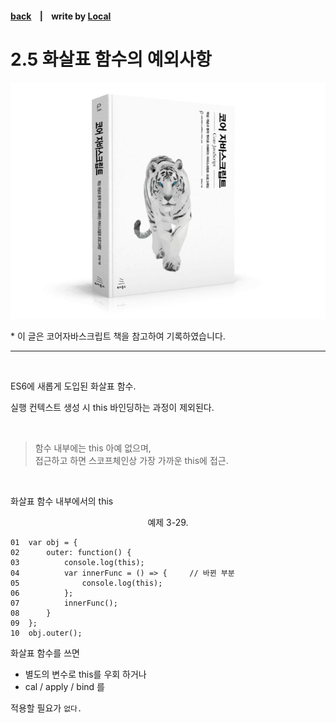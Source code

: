 <p>

#### [back](../../../README.md) &nbsp;&nbsp; | &nbsp;&nbsp; write by [Local](https://github.com/blocallee)

</p>

# 2.5 화살표 함수의 예외사항

<p align="center">
    <img src="../../../image/main.png">
<p> * 이 글은 코어자바스크립트 책을 참고하여 기록하였습니다. </p>
</p>

---

<br>

<p>ES6에 새롭게 도입된 화살표 함수.</p>
<p>실행 컨텍스트 생성 시 this 바인딩하는 과정이 제외된다.</p>

<br>

> 함수 내부에는 this 아예 없으며,<br> 접근하고 하면 스코프체인상 가장 가까운 this에 접근.

<br>

<p>

화살표 함수 내부에서의 this</p>

<p align="center">예제 3-29.</p>

```
01  var obj = {
02      outer: function() {
03          console.log(this);
04          var innerFunc = () => {     // 바뀐 부분
05              console.log(this);
06          };
07          innerFunc();
08      }
09  };
10  obj.outer();
```

<p>화살표 함수를 쓰면 </p>

- 별도의 변수로 this를 우회 하거나
- cal / apply / bind 를

<p>

적용할 필요가 `없다.`</p>
